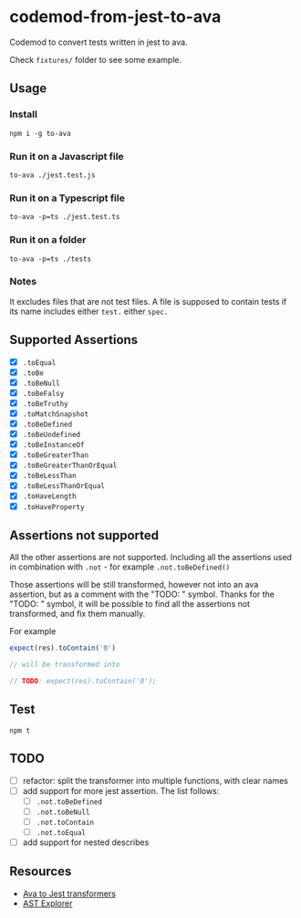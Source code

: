 # codemod-from-jest-to-ava

Codemod to convert tests written in jest to ava.

Check `fixtures/` folder to see some example.

## Usage

### Install

`npm i -g to-ava`

### Run it on a Javascript file

`to-ava ./jest.test.js`

### Run it on a Typescript file

`to-ava -p=ts ./jest.test.ts`

### Run it on a folder

`to-ava -p=ts ./tests`

### Notes

It excludes files that are not test files. A file is supposed to contain tests if its name includes either `test.` either `spec.`


## Supported Assertions

- [X] `.toEqual`
- [X] `.toBe`
- [X] `.toBeNull`
- [X] `.toBeFalsy`
- [X] `.toBeTruthy`
- [X] `.toMatchSnapshot`
- [X] `.toBeDefined`
- [X] `.toBeUndefined`
- [X] `.toBeInstanceOf`
- [X] `.toBeGreaterThan`
- [X] `.toBeGreaterThanOrEqual`
- [X] `.toBeLessThan`
- [X] `.toBeLessThanOrEqual`
- [X] `.toHaveLength`
- [X] `.toHaveProperty`

## Assertions not supported

All the other assertions are not supported. Including all the assertions used in combination with `.not` - for example `.not.toBeDefined()`

Those assertions will be still transformed, however not into an ava assertion, but as a comment with the "TODO: " symbol. Thanks for the "TODO: " symbol, it will be possible to find all the assertions not transformed, and fix them manually.

For example

```js
expect(res).toContain('0')

// will be transformed into

// TODO: expect(res).toContain('0');
```

## Test

`npm t`



## TODO

- [ ] refactor: split the transformer into multiple functions, with clear names
- [ ] add support for more jest assertion. The list follows:
  - [ ] `.not.toBeDefined`
  - [ ] `.not.toBeNull`
  - [ ] `.not.toContain`
  - [ ] `.not.toEqual`
- [ ] add support for nested describes

## Resources

- [Ava to Jest transformers](https://github.com/skovhus/jest-codemods/blob/master/src/transformers/ava.js)
- [AST Explorer](https://astexplorer.net/)

